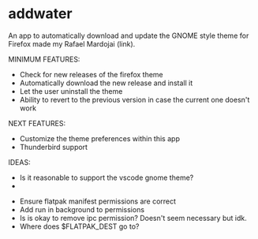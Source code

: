 # addwater

An app to automatically download and update the GNOME style theme for Firefox made my Rafael Mardojai (link).

MINIMUM FEATURES:
* Check for new releases of the firefox theme
* Automatically download the new release and install it
* Let the user uninstall the theme
* Ability to revert to the previous version in case the current one doesn't work

NEXT FEATURES:
* Customize the theme preferences within this app
* Thunderbird support

IDEAS:
* Is it reasonable to support the vscode gnome theme?
* 

<!-- TODO Configure flatpak manifest properly -->
* Ensure flatpak manifest permissions are correct
* Add run in background to permissions
* Is is okay to remove ipc permission? Doesn't seem necessary but idk.
* Where does $FLATPAK_DEST go to?

<!-- TODO Add profiles support -->
